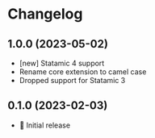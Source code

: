 # Changelog

## 1.0.0 (2023-05-02)

- [new] Statamic 4 support
- Rename core extension to camel case
- Dropped support for Statamic 3

## 0.1.0 (2023-02-03)

- 🚀 Initial release
